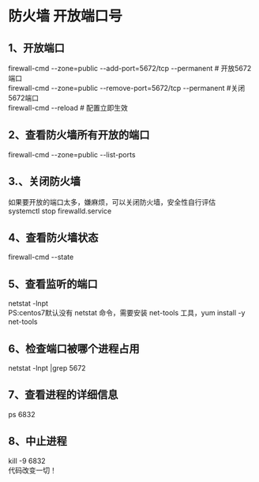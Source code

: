 # 防火墙 开放端口号

## 1、开放端口
firewall-cmd --zone=public --add-port=5672/tcp --permanent # 开放5672端口  
firewall-cmd --zone=public --remove-port=5672/tcp --permanent #关闭5672端口  
firewall-cmd --reload # 配置立即生效  

## 2、查看防火墙所有开放的端口
firewall-cmd --zone=public --list-ports  

## 3.、关闭防火墙
如果要开放的端口太多，嫌麻烦，可以关闭防火墙，安全性自行评估  
systemctl stop firewalld.service  

## 4、查看防火墙状态
 firewall-cmd --state

## 5、查看监听的端口
netstat -lnpt  
PS:centos7默认没有 netstat 命令，需要安装 net-tools 工具，yum   install -y net-tools  

## 6、检查端口被哪个进程占用
netstat -lnpt |grep 5672

## 7、查看进程的详细信息
ps 6832

## 8、中止进程
kill -9 6832  
代码改变一切！


